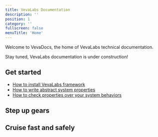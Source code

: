 ```yaml
---
title: VevaLabs Documentation
description: ''
position: 1
category: ''
fullscreen: false
menuTitle: 'Home'
---
```


Welcome to VevaDocs, the home of VevaLabs technical documentation.

<alert type="alert">

Stay tuned, VevaLabs documentation is under construction!

</alert>

## Get started


- [How to install VevaLabs framework](getting-started/install)
- [How to write abstract system properties](getting-started/install)
- [How to check properties over your system behaviors](http://localhost:3000/getting-started/install)


## Step up gears

## Cruise fast and safely
